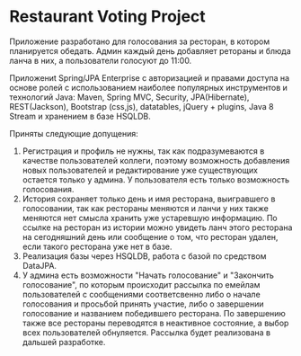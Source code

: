 Restaurant Voting Project 
===============================
Приложение разработано для голосования за ресторан, в котором планируется обедать. Админ каждый день добавляет ретораны и блюда ланча в них, а пользователи голосуют до 11:00.

Приложениt Spring/JPA Enterprise  c авторизацией и правами доступа на основе ролей с использованием наиболее популярных инструментов и технологий Java: Maven, Spring MVC, Security, JPA(Hibernate), REST(Jackson), Bootstrap (css,js), datatables, jQuery + plugins, Java 8 Stream и хранением в базe HSQLDB.

Приняты следующие допущения:
1. Регистрация и профиль не нужны, так как подразумеваются в качестве пользователей коллеги, поэтому возможность добавления новых пользователей и редактирование уже существующих остается только у админа. У пользователя есть только возможность голосования.
2. История сохраняет только день и имя ресторана, выигравшего в голосовании, так как рестораны меняются и ланчи у них также меняются нет смысла хранить уже устаревшую информацию. По ссылке на ресторан из истории можно увидеть ланч этого ресторана на сегодняшний день или сообщение о том, что ресторан удален, если такого ресторана уже нет в базе.
3. Реализация базы через HSQLDB, работа с базой по средством DataJPA.
4. У админа есть возможности "Начать голосование" и "Закончить голосование", по которым происходит рассылка по емейлам пользователей с сообщениями соответсвенно либо о начале голосования и просьбой принять участие, либо о завершении голосование и названием победившего ресторана. По завершению также все рестораны переводятся в неактивное состояние, а выбор всех пользователей обнуляется. Рассылка будет реализована в дальшей разработке.
